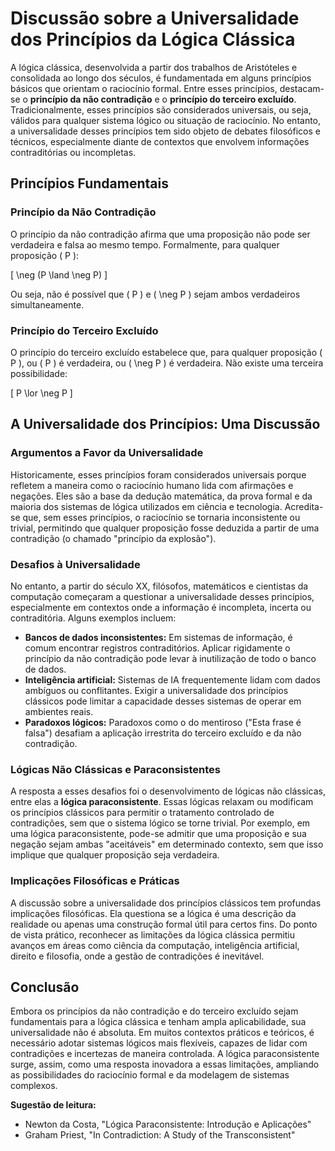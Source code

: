 
# Discussão sobre a Universalidade dos Princípios da Lógica Clássica

A lógica clássica, desenvolvida a partir dos trabalhos de Aristóteles e consolidada ao longo dos séculos, é fundamentada em alguns princípios básicos que orientam o raciocínio formal. Entre esses princípios, destacam-se o **princípio da não contradição** e o **princípio do terceiro excluído**. Tradicionalmente, esses princípios são considerados universais, ou seja, válidos para qualquer sistema lógico ou situação de raciocínio. No entanto, a universalidade desses princípios tem sido objeto de debates filosóficos e técnicos, especialmente diante de contextos que envolvem informações contraditórias ou incompletas.

## Princípios Fundamentais

### Princípio da Não Contradição

O princípio da não contradição afirma que uma proposição não pode ser verdadeira e falsa ao mesmo tempo. Formalmente, para qualquer proposição \( P \):

\[
\neg (P \land \neg P)
\]

Ou seja, não é possível que \( P \) e \( \neg P \) sejam ambos verdadeiros simultaneamente.

### Princípio do Terceiro Excluído

O princípio do terceiro excluído estabelece que, para qualquer proposição \( P \), ou \( P \) é verdadeira, ou \( \neg P \) é verdadeira. Não existe uma terceira possibilidade:

\[
P \lor \neg P
\]

## A Universalidade dos Princípios: Uma Discussão

### Argumentos a Favor da Universalidade

Historicamente, esses princípios foram considerados universais porque refletem a maneira como o raciocínio humano lida com afirmações e negações. Eles são a base da dedução matemática, da prova formal e da maioria dos sistemas de lógica utilizados em ciência e tecnologia. Acredita-se que, sem esses princípios, o raciocínio se tornaria inconsistente ou trivial, permitindo que qualquer proposição fosse deduzida a partir de uma contradição (o chamado "princípio da explosão").

### Desafios à Universalidade

No entanto, a partir do século XX, filósofos, matemáticos e cientistas da computação começaram a questionar a universalidade desses princípios, especialmente em contextos onde a informação é incompleta, incerta ou contraditória. Alguns exemplos incluem:

- **Bancos de dados inconsistentes:** Em sistemas de informação, é comum encontrar registros contraditórios. Aplicar rigidamente o princípio da não contradição pode levar à inutilização de todo o banco de dados.
- **Inteligência artificial:** Sistemas de IA frequentemente lidam com dados ambíguos ou conflitantes. Exigir a universalidade dos princípios clássicos pode limitar a capacidade desses sistemas de operar em ambientes reais.
- **Paradoxos lógicos:** Paradoxos como o do mentiroso ("Esta frase é falsa") desafiam a aplicação irrestrita do terceiro excluído e da não contradição.

### Lógicas Não Clássicas e Paraconsistentes

A resposta a esses desafios foi o desenvolvimento de lógicas não clássicas, entre elas a **lógica paraconsistente**. Essas lógicas relaxam ou modificam os princípios clássicos para permitir o tratamento controlado de contradições, sem que o sistema lógico se torne trivial. Por exemplo, em uma lógica paraconsistente, pode-se admitir que uma proposição e sua negação sejam ambas "aceitáveis" em determinado contexto, sem que isso implique que qualquer proposição seja verdadeira.

### Implicações Filosóficas e Práticas

A discussão sobre a universalidade dos princípios clássicos tem profundas implicações filosóficas. Ela questiona se a lógica é uma descrição da realidade ou apenas uma construção formal útil para certos fins. Do ponto de vista prático, reconhecer as limitações da lógica clássica permitiu avanços em áreas como ciência da computação, inteligência artificial, direito e filosofia, onde a gestão de contradições é inevitável.

## Conclusão

Embora os princípios da não contradição e do terceiro excluído sejam fundamentais para a lógica clássica e tenham ampla aplicabilidade, sua universalidade não é absoluta. Em muitos contextos práticos e teóricos, é necessário adotar sistemas lógicos mais flexíveis, capazes de lidar com contradições e incertezas de maneira controlada. A lógica paraconsistente surge, assim, como uma resposta inovadora a essas limitações, ampliando as possibilidades do raciocínio formal e da modelagem de sistemas complexos.


**Sugestão de leitura:**  
- Newton da Costa, "Lógica Paraconsistente: Introdução e Aplicações"  
- Graham Priest, "In Contradiction: A Study of the Transconsistent"

